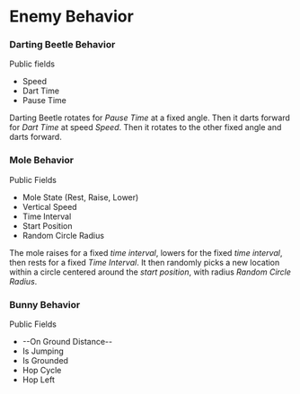 
# Enemy Behavior

### Darting Beetle Behavior

Public fields
* Speed
* Dart Time
* Pause Time

Darting Beetle rotates for *Pause Time* at a fixed angle.  Then it darts forward for *Dart Time* at speed *Speed*.  Then it rotates to the other fixed angle and darts forward.

### Mole Behavior

Public Fields
* Mole State (Rest, Raise, Lower)
* Vertical Speed
* Time Interval
* Start Position
* Random Circle Radius

The mole raises for a fixed *time interval*, lowers for the fixed *time interval*, then rests for a fixed *Time Interval*.
It then randomly picks a new location within a circle centered around the *start position*, with radius *Random Circle Radius*.

### Bunny Behavior

Public Fields
* --On Ground Distance--
* Is Jumping
* Is Grounded
* Hop Cycle
* Hop Left



